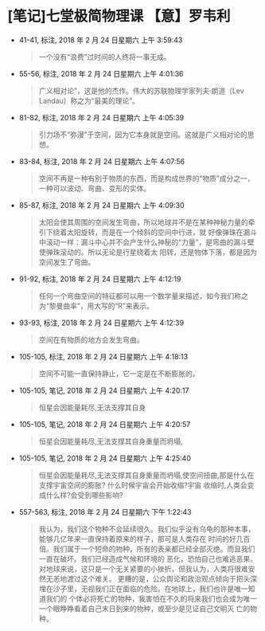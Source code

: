 # [笔记]﻿七堂极简物理课 【意】罗韦利


-   41-41, 标注, 2018 年 2 月 24 日星期六 上午 3:59:43

    > 一个没有“浪费”过时间的人终将一事无成。

-   55-56, 标注, 2018 年 2 月 24 日星期六 上午 4:01:36

    > 广义相对论”，这是他的杰作。伟大的苏联物理学家列夫·朗道（Lev Landau）称之为“最美的理论”。

-   81-82, 标注, 2018 年 2 月 24 日星期六 上午 4:05:39

    > 引力场不“弥漫”于空间，因为它本身就是空间。这就是广义相对论的思想。

-   83-84, 标注, 2018 年 2 月 24 日星期六 上午 4:07:56

    > 空间不再是一种有别于物质的东西，而是构成世界的“物质”成分之一，一种可以波动、弯曲、变形的实体。

-   85-87, 标注, 2018 年 2 月 24 日星期六 上午 4:09:30

    > 太阳会使其周围的空间发生弯曲，所以地球并不是在某种神秘力量的牵引下绕着太阳旋转，而是在一个倾斜的空间中行进，就
    > 好像弹珠在漏斗中滚动一样：漏斗中心并不会产生什么神秘的“力量”，是弯曲的漏斗壁使弹珠滚动的。所以无论是行星绕着太
    > 阳转，还是物体下落，都是因为空间发生了弯曲。

-   91-92, 标注, 2018 年 2 月 24 日星期六 上午 4:12:19

    > 任何一个弯曲空间的特征都可以用一个数学量来描述，如今我们称之为“黎曼曲率”，用大写的“R”来表示。

-   93-93, 标注, 2018 年 2 月 24 日星期六 上午 4:12:39

    > 空间在有物质的地方会发生弯曲。

-   105-105, 标注, 2018 年 2 月 24 日星期六 上午 4:18:13

    > 空间不可能一直保持静止，它一定是在不断膨胀的。

-   105-105, 笔记, 2018 年 2 月 24 日星期六 上午 4:20:17

    > 恒星会因能量耗尽,无法支撑其自身

-   105-105, 笔记, 2018 年 2 月 24 日星期六 上午 4:20:57

    > 恒星会因能量耗尽,无法支撑其自身重量而坍塌,

-   105-105, 笔记, 2018 年 2 月 24 日星期六 上午 4:25:40

    > 恒星会因能量耗尽,无法支撑其自身重量而坍塌,使空间扭曲,那是什么在支撑宇宙空间的膨胀? 什么时候宇宙会开始收缩?宇宙
    > 收缩时,人类会变成什么样?会受到哪些影响?

-   557-563, 标注, 2018 年 2 月 24 日星期六 下午 1:22:43

    > 我认为，我们这个物种不会延续很久。我们似乎没有乌龟的那种本事，能够几亿年来一直保持着原来的样子，那可是人类存在
    > 时间的好几百倍。我们属于一个短命的物种，所有的表亲都已经全部灭绝。而且我们一直在破坏。我们已经造成气候和环境的
    > 恶化，恐怕自己也难逃恶果。对地球来说，这只是一个无关紧要的小挫折，但我认为，人类将很难安然无恙地渡过这个难关。
    > 更糟的是，公众舆论和政治观点倾向于把头深埋在沙子里，无视我们正在面临的危险。在地球上，我们也许是唯一知道我们的
    > 个体必将死亡的物种，我害怕在不久的将来我们也会成为唯一一个眼睁睁看着自己末日到来的物种，或至少是见证自己文明灭
    > 亡的物种。

